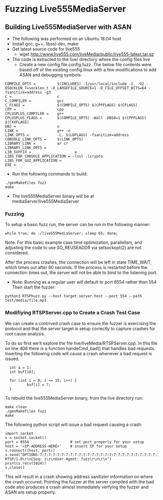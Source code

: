 # Fuzzing Live555MediaServer

## Building Live555MediaServer with ASAN
* The following was performed on an Ubuntu 18.04 host
* Install gcc, g++, libssl-dev, make
* Get latest source code for live555
  * wget http://www.live555.com/liveMedia/public/live555-latest.tar.gz
* The code is extracted to the live/ directory where the config files live
  * Create a new config file config.fuzz.  The below file contents were based off of the existing config.linux with a few modifications to add ASAN and debugging symbols:

```
COMPILE_OPTS =          $(INCLUDES) -I/usr/local/include -I. -O2 -DSOCKLEN_T=socklen_t -D_LARGEFILE_SOURCE=1 -D_FILE_OFFSET_BITS=64 -fsanitize=address -g3
C =                     c
C_COMPILER =            gcc
C_FLAGS =               $(COMPILE_OPTS) $(CPPFLAGS) $(CFLAGS)
CPP =                   cpp
CPLUSPLUS_COMPILER =    g++
CPLUSPLUS_FLAGS =       $(COMPILE_OPTS) -Wall -DBSD=1 $(CPPFLAGS) $(CXXFLAGS)
OBJ =                   o
LINK =                  g++ -o
LINK_OPTS =             -L. $(LDFLAGS) -fsanitize=address
CONSOLE_LINK_OPTS =     $(LINK_OPTS)
LIBRARY_LINK =          ar cr 
LIBRARY_LINK_OPTS =
LIB_SUFFIX =                    a
LIBS_FOR_CONSOLE_APPLICATION = -lssl -lcrypto
LIBS_FOR_GUI_APPLICATION =
EXE =
```

* Run the following commands to build:
```
./genMakeFiles fuzz
make
```
* The live555MediaServer binary will be at mediaServer/live555MediaServer

### Fuzzing
To setup a basic fuzz run, the server can be run in the following manner:
```
while true; do ./live555MediaServer; sleep 65; done;
```
Note: For this basic example case time optimization, parallelism, and adjusting the code to use SO_REUSEADDR via setsockopt(2) are not considered.

After the process crashes, the connection will be left in state TIME_WAIT, which times out after 60 seconds.  If the process is restarted before the connection times out, the server will not be able to bind to the listening port.
* Note: Running as a regular user will default to port 8554 rather than 554
Then start the fuzzer:
```
python3 RTSPhuzz.py --host target.server.host --port 554 --path test/media/file.mp3
```


### Modifiying RTSPServer.cpp to Create a Crash Test Case
We can create a contrived crash case to ensure the fuzzer is exercising the protocol and that the server target is setup correctly to capture crashes for root cause analysis.

To do so first we'll explore the file live/liveMedia/RTSPServer.cpp.  In this file on line 406 there is a function handeCmd_bad() that handles bad requests.  Inserting the following code will cause a crash whenever a bad request is issued.
```
  int a = 1;
  int buf[10];

  for (int i = 0; i <= 15; i++) {
          buf[i] = 7;
  }
```

To rebuild the live555MediaServer binary, from the live directory run:
```
make clean
./genMakefiles fuzz
make
```
The following python script will issue a bad request causing a crash:
```
import socket
s = socket.socket()
port = 8554                   # set port properly for your setup
host = '<IP-ADDRESS-HERE>'    # insert IP for your setup
s.connect((host, port))
s.send("OPTIONS:7:7:7:7:7:7:7:7:7:7:7:7:7:7:7:7:7:7:7:7:7:7:7:7:7:7:7:7:7:7:7:7:7:7:7:7:7:7:7:7:7:7:7:777777777777777777777777777777777777777777777777777777777777777777777777777777777777777777777777777777777777777777777777777777777777777777777777777:7:7:7:777777777777777777777 RTSP/1.0\r\nCSeq: 1\r\nUser-Agent: fuzz\r\n\r\n")
print(s.recv(1024))
s.close()
```

This will result in a crash showing address sanitizier information on where the crash occured.  Pointing the fuzzer at the server compiled with the bad code also produces a crash almost immediately verfying the fuzzer and ASAN are setup properly.
